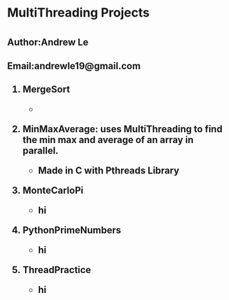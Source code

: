 <h1>MultiThreading Projects<h1>

<h2>Author:Andrew Le<h2>
<h2>Email:andrewle19@gmail.com<h2>

<ol>
  <li>
    <p><b>MergeSort</b></p>
    <ul>
      <li></li>
    </ul>
  </li>
  <li>
    <p><b>MinMaxAverage:</b> uses MultiThreading to find the min max and average of an array in parallel.</p>
    <ul>
      <li>Made in C with Pthreads Library</li>
    </ul>
  </li>
  <li>
    <p>MonteCarloPi</p>
    <ul>
      <li>hi</li>
    </ul>
  </li>
  <li>
    <p>PythonPrimeNumbers</p>
    <ul>
      <li>hi</li>
    </ul>
  </li>
  <li>
    <p>ThreadPractice</p>
    <ul>
      <li>hi</li>
    </ul>
  </li>

</ol>
